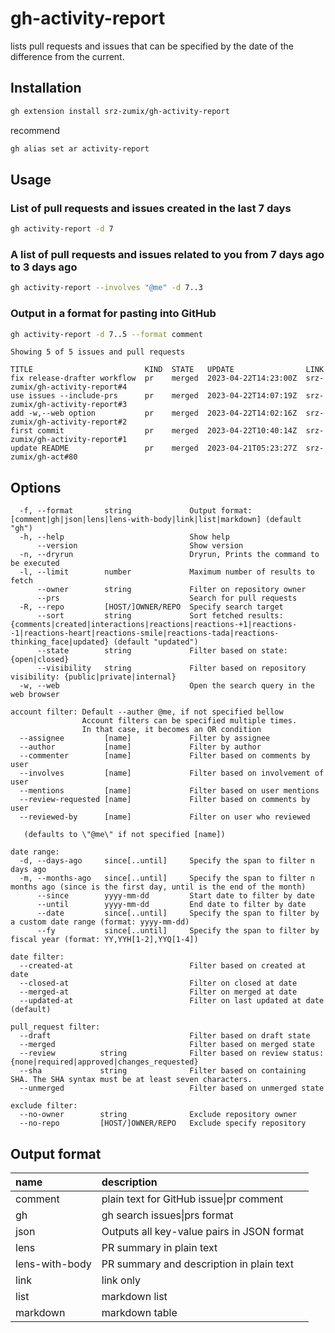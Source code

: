 # gh-activity-report

lists pull requests and issues that can be specified by the date of the difference from the current.

## Installation

```sh
gh extension install srz-zumix/gh-activity-report
```

recommend

```sh
gh alias set ar activity-report
```

## Usage

### List of pull requests and issues created in the last 7 days

```sh
gh activity-report -d 7
```

### A list of pull requests and issues related to you from 7 days ago to 3 days ago

```sh
gh activity-report --involves "@me" -d 7..3
```

### Output in a format for pasting into GitHub

```sh
gh activity-report -d 7..5 --format comment
```

```text
Showing 5 of 5 issues and pull requests

TITLE                         KIND  STATE   UPDATE                LINK
fix release-drafter workflow  pr    merged  2023-04-22T14:23:00Z  srz-zumix/gh-activity-report#4
use issues --include-prs      pr    merged  2023-04-22T14:07:19Z  srz-zumix/gh-activity-report#3
add -w,--web option           pr    merged  2023-04-22T14:02:16Z  srz-zumix/gh-activity-report#2
first commit                  pr    merged  2023-04-22T10:40:14Z  srz-zumix/gh-activity-report#1
update README                 pr    merged  2023-04-21T05:23:27Z  srz-zumix/gh-act#80
```

## Options

```text
  -f, --format       string             Output format: [comment|gh|json|lens|lens-with-body|link|list|markdown] (default "gh")
  -h, --help                            Show help
      --version                         Show version
  -n, --dryrun                          Dryrun, Prints the command to be executed
  -l, --limit        number             Maximum number of results to fetch
      --owner        string             Filter on repository owner
      --prs                             Search for pull requests
  -R, --repo         [HOST/]OWNER/REPO  Specify search target
      --sort         string             Sort fetched results: {comments|created|interactions|reactions|reactions-+1|reactions--1|reactions-heart|reactions-smile|reactions-tada|reactions-thinking_face|updated} (default "updated")
      --state        string             Filter based on state: {open|closed}
      --visibility   string             Filter based on repository visibility: {public|private|internal}
  -w, --web                             Open the search query in the web browser

account filter: Default --auther @me, if not specified bellow
                Account filters can be specified multiple times.
                In that case, it becomes an OR condition
  --assignee         [name]             Filter by assignee
  --author           [name]             Filter by author
  --commenter        [name]             Filter based on comments by user
  --involves         [name]             Filter based on involvement of user
  --mentions         [name]             Filter based on user mentions
  --review-requested [name]             Filter based on comments by user
  --reviewed-by      [name]             Filter on user who reviewed

   (defaults to \"@me\" if not specified [name])

date range:
  -d, --days-ago     since[..until]     Specify the span to filter n days ago
  -m, --months-ago   since[..until]     Specify the span to filter n months ago (since is the first day, until is the end of the month)
      --since        yyyy-mm-dd         Start date to filter by date
      --until        yyyy-mm-dd         End date to filter by date
      --date         since[..until]     Specify the span to filter by a custom date range (format: yyyy-mm-dd)
      --fy           since[..until]     Specify the span to filter by fiscal year (format: YY,YYH[1-2],YYQ[1-4])

date filter:
  --created-at                          Filter based on created at date
  --closed-at                           Filter on closed at date
  --merged-at                           Filter on merged at date
  --updated-at                          Filter on last updated at date (default)

pull_request filter:
  --draft                               Filter based on draft state
  --merged                              Filter based on merged state
  --review          string              Filter based on review status: {none|required|approved|changes_requested}
  --sha             string              Filter based on containing SHA. The SHA syntax must be at least seven characters.
  --unmerged                            Filter based on unmerged state

exclude filter:
  --no-owner        string              Exclude repository owner
  --no-repo         [HOST/]OWNER/REPO   Exclude specify repository
```

## Output format

| name           | description |
|:---------------|:------------|
| comment        | plain text for GitHub issue\|pr comment |
| gh             | gh search issues\|prs format |
| json           | Outputs all key-value pairs in JSON format |
| lens           | PR summary in plain text |
| lens-with-body | PR summary and description in plain text |
| link           | link only |
| list           | markdown list |
| markdown       | markdown table |
